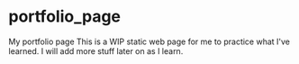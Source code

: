 # portfolio_page
My portfolio page
This is a WIP static web page for me to practice what I've learned. I will add more stuff later on as I learn.

